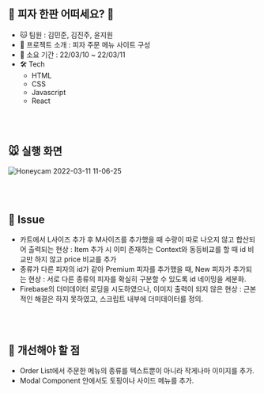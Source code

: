 ## 🍕 피자 한판 어떠세요? 🍕

+ 🐱 팀원 : 김민준, 김진주, 윤지원
+ 🐹 프로젝트 소개 : 피자 주문 메뉴 사이트 구성
+ 💪 소요 기간 : 22/03/10 ~ 22/03/11
+ 🛠️ Tech
  + HTML
  + CSS
  + Javascript
  + React

<br/><br/>

## 🐭 실행 화면
![Honeycam 2022-03-11 11-06-25](https://user-images.githubusercontent.com/12637306/157788304-8096a4f0-8ec3-4ac5-ad0c-f142f8f0c85c.gif)

<br/><br/>

## 🐯 Issue
+ 카트에서 L사이즈 추가 후 M사이즈를 추가했을 때 수량이 따로 나오지 않고 합산되어 출력되는 현상 : Item 추가 시 이미 존재하는 Context와 동등비교를 할 때 id 비교만 하지 않고 price 비교를 추가
+ 종류가 다른 피자의 id가 같아 Premium 피자를 추가했을 때, New 피자가 추가되는 현상 : 서로 다른 종류의 피자를 확실히 구분할 수 있도록 id 네이밍을 세분화.
+ Firebase의 더미데이터 로딩을 시도하였으나, 이미지 출력이 되지 않은 현상 : 근본적인 해결은 하지 못하였고, 스크립트 내부에 더미데이터를 정의.

<br/><br/>

## 🐻 개선해야 할 점
+ Order List에서 주문한 메뉴의 종류를 텍스트뿐이 아니라 작게나마 이미지를 추가.
+ Modal Component 안에서도 토핑이나 사이드 메뉴를 추가.

